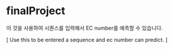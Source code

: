 # finalProject

이 것을 사용하여 시퀀스를 입력해서 EC number를 예측할 수 있습니다.

[ Use this to be entered a sequence and ec number can predict. ]
